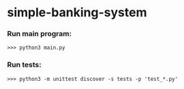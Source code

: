 # simple-banking-system

### Run main program:
    >>> python3 main.py

### Run tests:
    >>> python3 -m unittest discover -s tests -p 'test_*.py'
